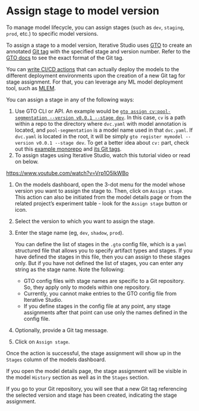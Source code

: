 # Assign stage to model version

To manage model lifecycle, you can assign stages (such as `dev`, `staging`,
`prod`, etc.) to specific model versions.

To assign a stage to a model version, Iterative Studio uses [GTO] to create an
annotated [Git tag][git tag] with the specified stage and version number. Refer
to the [GTO docs][gto-format] to see the exact format of the Git tag.

You can [write CI/CD actions][CI/CD] that can actually deploy the models to the
different deployment environments upon the creation of a new Git tag for stage
assignment. For that, you can leverage any ML model deployment tool, such as
[MLEM].

You can assign a stage in any of the following ways:

1. Use GTO CLI or API. An example would be
   [`gto assign cv:pool-segmentation --version v0.0.1 --stage dev`][assign]. In
   this case, `cv` is a path within a repo to the directory where `dvc.yaml`
   with model annotation is located, and `pool-segmentation` is a model name
   used in that `dvc.yaml`. If `dvc.yaml` is located in the root, it will be
   simply `gto register mymodel --version v0.0.1 --stage dev`. To get a better
   idea about `cv:` part, check out this [example monorepo][monorepo] and [its
   Git tags].
2. To assign stages using Iterative Studio, watch this tutorial video or read on
   below.

https://www.youtube.com/watch?v=Vrp1O5lkWBo

1. On the models dashboard, open the 3-dot menu for the model whose version you
   want to assign the stage to. Then, click on `Assign stage`. This action can
   also be initiated from the model details page or from the related project’s
   experiment table - look for the `Assign stage` button or icon.

2. Select the version to which you want to assign the stage.
3. Enter the stage name (eg, `dev`, `shadow`, `prod`).

   <admon>

   You can define the list of stages in the `.gto` config file, which is a
   `yaml` structured file that allows you to specify artifact types and stages.
   If you have defined the stages in this file, then you can assign to these
   stages only. But if you have not defined the list of stages, you can enter
   any string as the stage name. Note the following:

   - GTO config files with stage names are specific to a Git repository. So,
     they apply only to models within one repository.
   - Currently, you cannot make entries to the GTO config file from Iterative
     Studio.
   - If you define stages in the config file at any point, any stage assignments
     after that point can use only the names defined in the config file.

   </admon>

4. Optionally, provide a Git tag message.
5. Click on `Assign stage`.

Once the action is successful, the stage assignment will show up in the `Stages`
column of the models dashboard.

If you open the model details page, the stage assignment will be visible in the
model `History` section as well as in the `Stages` section.

If you go to your Git repository, you will see that a new Git tag referencing
the selected version and stage has been created, indicating the stage
assignment.

[gto]: https://mlem.ai/doc/gto
[git tag]: https://git-scm.com/docs/git-tag
[gto-format]: https://mlem.ai/doc/gto/user-guide#git-tag-message-format
[CI/CD]:
  /doc/studio/user-guide/model-registry/use-models#deploying-and-publishing-models-in-cicd
[MLEM]: https://mlem.ai/
[assign]: https://mlem.ai/doc/gto/command-reference/assign
[monorepo]:
  https://github.com/iterative/monorepo-example/blob/add-cv-model/cv/dvc.yaml
[its Git tags]: https://github.com/iterative/monorepo-example/tags

